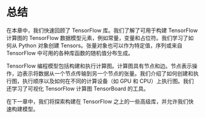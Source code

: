 # 总结

在本章中，我们快速回顾了 TensorFlow 库。我们了解了可用于构建 TensorFlow 计算图的 TensorFlow 数据模型元素，例如常量，变量和占位符。我们学习了如何从 Python 对象创建 Tensors。张量对象也可以作为特定值，序列或来自 TensorFlow 中可用的各种库函数的随机值分布生成。

TensorFlow 编程模型包括构建和执行计算图。计算图具有节点和边。节点表示操作，边表示将数据从一个节点传输到另一个节点的张量。我们介绍了如何创建和执行图，执行顺序以及如何在不同的计算设备（如 GPU 和 CPU）上执行图。我们还学习了可视化 TensorFlow 计算图 TensorBoard 的工具。

在下一章中，我们将探索构建在 TensorFlow 之上的一些高级库，并允许我们快速构建模型。